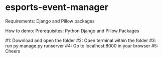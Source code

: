 # esports-event-manager

Requirements:
Django and Pillow packages

How to demo:
Prerequisites:
Python
Django and Pillow Packages

#1: Download and open the folder
#2: Open terminal within the folder
#3: run py manage.py runserver
#4: Go to localhost:8000 in your browser
#5: Cheers
